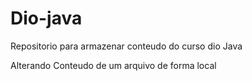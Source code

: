 # Dio-java
Repositorio para armazenar conteudo do curso dio Java

Alterando Conteudo de um arquivo de forma local 